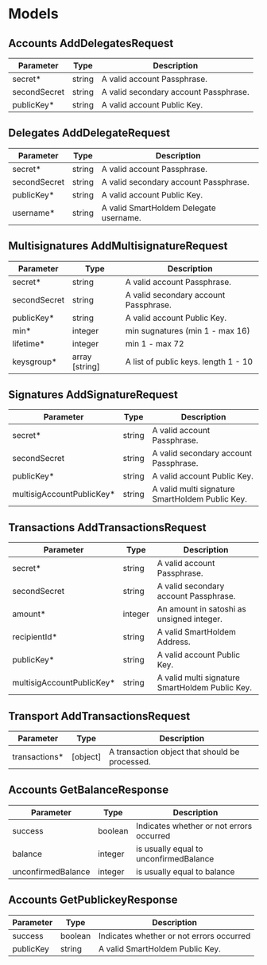 # Models

## Accounts AddDelegatesRequest

Parameter | Type | Description
--------- | ------- | -----------
secret* | string | A valid account Passphrase.
secondSecret | string | A valid secondary account Passphrase.
publicKey* | string | A valid account Public Key.

## Delegates AddDelegateRequest

Parameter | Type | Description
--------- | ------- | -----------
secret* | string | A valid account Passphrase.
secondSecret | string | A valid secondary account Passphrase.
publicKey* | string | A valid account Public Key.
username* | string | A valid SmartHoldem Delegate username.

## Multisignatures AddMultisignatureRequest

Parameter | Type | Description
--------- | ------- | -----------
secret* | string | A valid account Passphrase.
secondSecret | string | A valid secondary account Passphrase.
publicKey* | string | A valid account Public Key.
min* | integer | min sugnatures (min 1 - max 16)
lifetime* | integer | min 1 - max 72
keysgroup* | array [string] | A list of public keys. length 1 - 10

## Signatures AddSignatureRequest

Parameter | Type | Description
--------- | ------- | -----------
secret* | string | A valid account Passphrase.
secondSecret | string | A valid secondary account Passphrase.
publicKey* | string | A valid account Public Key.
multisigAccountPublicKey* | string | A valid multi signature SmartHoldem Public Key.

## Transactions AddTransactionsRequest

Parameter | Type | Description
--------- | ------- | -----------
secret* | string | A valid account Passphrase.
secondSecret | string | A valid secondary account Passphrase.
amount* | integer | An amount in satoshi as unsigned integer.
recipientId* | string | A valid SmartHoldem Address.
publicKey* | string | A valid account Public Key.
multisigAccountPublicKey* | string | A valid multi signature SmartHoldem Public Key.

## Transport AddTransactionsRequest

Parameter | Type | Description
--------- | ------- | -----------
transactions* | [object] | A transaction object that should be processed.

## Accounts GetBalanceResponse

Parameter | Type | Description
--------- | ------- | -----------
success | boolean | Indicates whether or not errors occurred
balance | integer | is usually equal to unconfirmedBalance
unconfirmedBalance | integer |  is usually equal to balance

## Accounts GetPublickeyResponse

Parameter | Type | Description
--------- | ------- | -----------
success | boolean | Indicates whether or not errors occurred
publicKey | string | A valid SmartHoldem Public Key.

